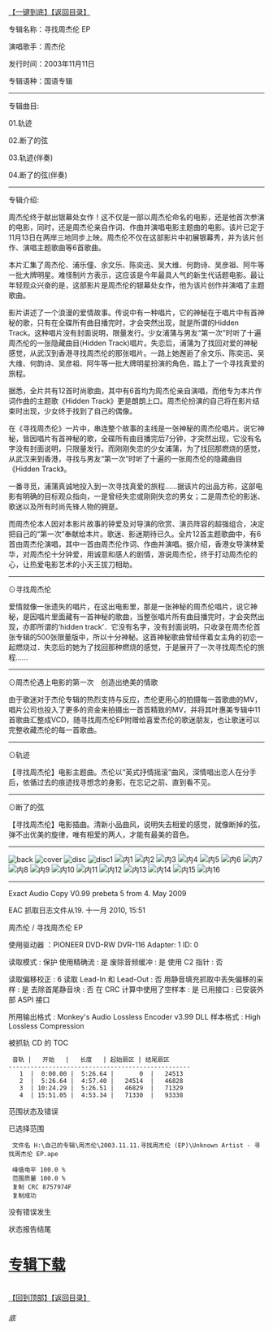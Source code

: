 [【一键到底】](#底)[【返回目录】](/README.md)

专辑名称：寻找周杰伦 EP

演唱歌手：周杰伦

发行时间：2003年11月11日

专辑语种：国语专辑

------------
专辑曲目: 

01.轨迹

02.断了的弦

03.轨迹(伴奏)

04.断了的弦(伴奏) 

------------
专辑介绍:

周杰伦终于献出银幕处女作！这不仅是一部以周杰伦命名的电影，还是他首次参演的电影，同时，还是周杰伦亲自作词、作曲并演唱电影主题曲的电影。该片已定于11月13日在两岸三地同步上映。周杰伦不仅在这部影片中初展银幕秀，并为该片创作、演唱主题歌曲等6首歌曲。

本片汇集了周杰伦、浦乐僮、余文乐、陈奕迅、吴大维、何韵诗、吴彦祖、阿牛等一批大牌明星。难怪制片方表示，这应该是今年最具人气的新生代话题电影。最让年轻观众兴奋的是，这部影片是周杰伦的银幕处女作，他为该片创作并演唱了主题歌曲。

影片讲述了一个浪漫的爱情故事。传说中有一种唱片，它的神秘在于唱片中有首神秘的歌，只有在全碟所有曲目播完时，才会突然出现，就是所谓的Hidden Track。这种唱片没有封面说明，限量发行。少女浦蒲与男友“第一次”时听了十遍周杰伦的一张隐藏曲目(Hidden Track)唱片。失恋后，浦蒲为了找回对爱的神秘感觉，从武汉到香港寻找周杰伦的那张唱片。一路上她邂逅了余文乐、陈奕迅、吴大维、何韵诗、吴彦祖、阿牛等一批大牌明星扮演的角色，踏上了一个寻找真爱的旅程。

据悉，全片共有12首时尚歌曲，其中有6首均为周杰伦亲自演唱，而他专为本片作词作曲的主题歌《Hidden Track》更是朗朗上口。周杰伦扮演的自己将在影片结束时出现，少女终于找到了自己的偶像。

在《寻找周杰伦》一片中，串连整个故事的主线是一张神秘的周杰伦唱片。说它神秘，皆因唱片有首神秘的歌，全碟所有曲目播完后7分钟，才突然出现，它没有名字没有封面说明，只限量发行。而刚刚失恋的少女浦蒲，为了找回那燃烧的感觉，从武汉来到香港，寻找与男友“第一次”时听了十遍的一张周杰伦的隐藏曲目《Hidden Track》。

一番寻觅，浦蒲真诚地投入到一次寻找真爱的旅程……据该片的出品方称，这部电影有明确的目标观众指向，一是曾经失恋或刚刚失恋的男女；二是周杰伦的影迷、歌迷以及所有时尚先锋人物的拥趸。

而周杰伦本人因对本影片故事的钟爱及对导演的欣赏、演员阵容的超强组合，决定把自己的“第一次”奉献给本片。歌迷、影迷期待已久。全片12首主题歌曲中，有6首由周杰伦演唱，其中一首由周杰伦作词、作曲并演唱。据介绍，香港女导演林爱华，对周杰伦十分钟爱，用诚意和感人的剧情，游说周杰伦，终于打动周杰伦的心，让热爱电影艺术的小天王拔刀相助。

------------
⊙寻找周杰伦

爱情就像一张遗失的唱片，在这出电影里，那是一张神秘的周杰伦唱片，说它神秘，是因唱片里面藏有一首神秘的歌曲，当整张唱片所有曲目播完时，才会突然出现，亦即所谓的‘hidden track’．它没有名字，没有封面说明，只收录在周杰伦首张专辑的500张限量版中，所以十分神秘。这首神秘歌曲曾经伴着女主角的初恋一起燃烧过．失恋后的她为了找回那种燃烧的感觉，于是展开了一次寻找周杰伦的旅程……

------------
⊙周杰伦遇上电影的第一次　创造出绝美的情歌

由于歌迷对于杰伦专辑的热烈支持与反应，杰伦更用心的拍摄每一首歌曲的MV，唱片公司也投入了更多的资金来拍摄出一首首精致的MV，并将其叶惠美专辑中11首歌曲汇整成VCD，随寻找周杰伦EP附赠给喜爱杰伦的歌迷朋友，也让歌迷可以完整收藏杰伦的每一首歌曲。

------------
⊙轨迹

【寻找周杰伦】电影主题曲。杰伦以“英式抒情摇滚”曲风，深情唱出恋人在分手后，依循过去的痕迹找寻想念的身影，在忘记之前、直到看不见。

------------
⊙断了的弦

【寻找周杰伦】电影插曲。清新小品曲风，说明失去相爱的感觉，就像断掉的弦，弹不出优美的旋律，唯有相爱的两人，才能有最美的音色。

------------
![back](https://image.acg.lol/file/2025/10/04/back.jpg)
![cover](https://image.acg.lol/file/2025/10/04/cover.jpg)
![disc](https://image.acg.lol/file/2025/10/04/disc.jpg)
![disc1](https://image.acg.lol/file/2025/10/04/disc1.jpg)
![内1](https://image.acg.lol/file/2025/10/04/1.jpg)
![内2](https://image.acg.lol/file/2025/10/04/2.jpg)
![内3](https://image.acg.lol/file/2025/10/04/3.jpg)
![内4](https://image.acg.lol/file/2025/10/04/4.jpg)
![内5](https://image.acg.lol/file/2025/10/04/5.jpg)
![内6](https://image.acg.lol/file/2025/10/04/6.jpg)
![内7](https://image.acg.lol/file/2025/10/04/7.jpg)
![内8](https://image.acg.lol/file/2025/10/04/8.jpg)
![内9](https://image.acg.lol/file/2025/10/04/9.jpg)
![内10](https://image.acg.lol/file/2025/10/04/10.jpg)
![内11](https://image.acg.lol/file/2025/10/04/11.jpg)
![内12](https://image.acg.lol/file/2025/10/04/12.jpg)
![内13](https://image.acg.lol/file/2025/10/04/13.jpg)
![内14](https://image.acg.lol/file/2025/10/04/14.jpg)
![内15](https://image.acg.lol/file/2025/10/04/15.jpg)
![内16](https://image.acg.lol/file/2025/10/04/16.jpg)

------------
Exact Audio Copy V0.99 prebeta 5 from 4. May 2009

EAC 抓取日志文件从19. 十一月 2010, 15:51

周杰伦 / 寻找周杰伦 EP

使用驱动器  ：PIONEER DVD-RW  DVR-116   Adapter: 1  ID: 0

读取模式     : 保护
使用精确流   : 是
废除音频缓冲 : 是
使用 C2 指针 : 否

读取偏移校正                   : 6
读取 Lead-In 和 Lead-Out       : 否
用静音填充抓取中丢失偏移的采样 : 是
去除首尾静音块                 : 否
在 CRC 计算中使用了空样本      : 是
已用接口                       : 已安装外部 ASPI 接口

所用输出格式 : Monkey's Audio Lossless Encoder v3.99 DLL
样本格式     : High Lossless Compression


被抓轨 CD 的 TOC

     音轨 |   开始   |   长度   | 起始扇区 | 结尾扇区 
    --------------------------------------------------
       1  |  0:00.00 |  5:26.64 |       0  |   24513  
       2  |  5:26.64 |  4:57.40 |   24514  |   46828  
       3  | 10:24.29 |  5:26.51 |   46829  |   71329  
       4  | 15:51.05 |  4:53.34 |   71330  |   93338  


范围状态及错误

已选择范围

     文件名 H:\自己的专辑\周杰伦\2003.11.11.寻找周杰伦 (EP)\Unknown Artist - 寻找周杰伦 EP.ape

     峰值电平 100.0 %
     范围质量 100.0 %
     复制 CRC 8757974F
     复制成功

没有错误发生

状态报告结尾

# [专辑下载]( https://474b.com/file/25713053-438121263)
<br>[【回到顶部】](#readme)[【返回目录】](/README.md)
###### 底

